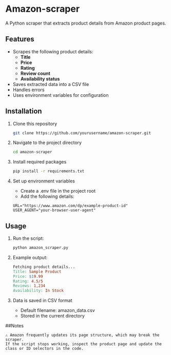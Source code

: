 # Amazon-scraper
A Python scraper that extracts product details from Amazon product pages.  

## Features  
- Scrapes the following product details:  
  - **Title**  
  - **Price**  
  - **Rating**  
  - **Review count**  
  - **Availability status**  
- Saves extracted data into a CSV file  
- Handles errors  
- Uses environment variables for configuration  

## Installation  

1. Clone this repository  
   ```sh
   git clone https://github.com/yourusername/amazon-scraper.git

2. Navigate to the project directory

   ```sh
   cd amazon-scraper

3. Install required packages
   
   ```sh
   pip install -r requirements.txt

4. Set up environment variables

   - Create a .env file in the project root
   - Add the following details:
     
   ```env
   URL="https://www.amazon.com/dp/example-product-id"
   USER_AGENT="your-browser-user-agent"
   
## Usage

1. Run the script:
   
   ```sh
   python amazon_scraper.py

2. Example output:
   ```makefile
   Fetching product details...
   Title: Sample Product
   Price: $19.99
   Rating: 4.5/5
   Reviews: 1,234
   Availability: In Stock

3. Data is saved in CSV format

   - Default filename: amazon_data.csv
   - Stored in the current directory


##Notes

    ⚠ Amazon frequently updates its page structure, which may break the scraper.
    If the script stops working, inspect the product page and update the class or ID selectors in the code.


